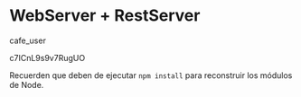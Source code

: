 # WebServer + RestServer

cafe_user

c7ICnL9s9v7RugUO

Recuerden que deben de ejecutar ```npm install``` para reconstruir los módulos de Node.
